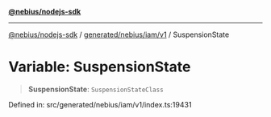 [**@nebius/nodejs-sdk**](../../../../../README.md)

***

[@nebius/nodejs-sdk](../../../../../README.md) / [generated/nebius/iam/v1](../README.md) / SuspensionState

# Variable: SuspensionState

> **SuspensionState**: `SuspensionStateClass`

Defined in: src/generated/nebius/iam/v1/index.ts:19431
